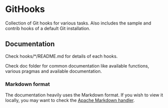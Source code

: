# GitHooks

Collection of Git hooks for various tasks.
Also includes the sample and contrib hooks of a default Git installation.

## Documentation
Check hooks/*/README.md for details of each hooks.

Check doc folder for common documentation like available functions, various pragmas and available documentation.

### Markdown format
The documentation heavily uses the Markdown format. 
If you wish to view it locally, you may want to check the [Apache Markdown handler](https://github.com/lavoiesl/markdown-handler).
